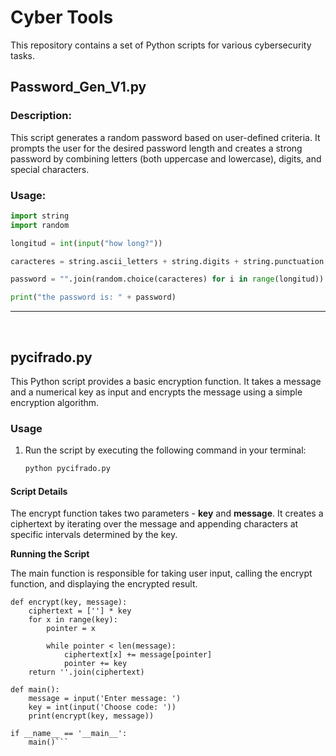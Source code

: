 # Cyber Tools

This repository contains a set of Python scripts for various cybersecurity tasks.

## Password_Gen_V1.py

### Description:
This script generates a random password based on user-defined criteria. It prompts the user for the desired password length and creates a strong password by combining letters (both uppercase and lowercase), digits, and special characters.

### Usage:

```python
import string
import random

longitud = int(input("how long?"))

caracteres = string.ascii_letters + string.digits + string.punctuation

password = "".join(random.choice(caracteres) for i in range(longitud))

print("the password is: " + password)
```

---
<br>





## pycifrado.py

This Python script provides a basic encryption function. It takes a message and a numerical key as input and encrypts the message using a simple encryption algorithm.

### Usage

1. Run the script by executing the following command in your terminal:

   ```bash
   python pycifrado.py

#### Script Details


The encrypt function takes two parameters - **key** and **message**. It creates a ciphertext by iterating over the message and appending characters at specific intervals determined by the key.

**Running the Script**

The main function is responsible for taking user input, calling the encrypt function, and displaying the encrypted result.

```
def encrypt(key, message):
    ciphertext = [''] * key
    for x in range(key):
        pointer = x

        while pointer < len(message):
            ciphertext[x] += message[pointer]
            pointer += key
    return ''.join(ciphertext)

def main():
    message = input('Enter message: ')
    key = int(input('Choose code: '))
    print(encrypt(key, message))

if __name__ == '__main__':
    main()```
